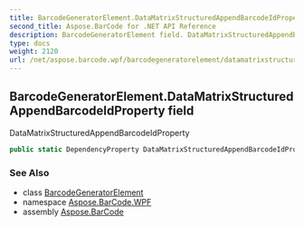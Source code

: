 ```yaml
---
title: BarcodeGeneratorElement.DataMatrixStructuredAppendBarcodeIdProperty
second_title: Aspose.BarCode for .NET API Reference
description: BarcodeGeneratorElement field. DataMatrixStructuredAppendBarcodeIdProperty
type: docs
weight: 2120
url: /net/aspose.barcode.wpf/barcodegeneratorelement/datamatrixstructuredappendbarcodeidproperty/
---
```

## BarcodeGeneratorElement.DataMatrixStructuredAppendBarcodeIdProperty field

DataMatrixStructuredAppendBarcodeIdProperty

```csharp
public static DependencyProperty DataMatrixStructuredAppendBarcodeIdProperty;
```

### See Also

* class [BarcodeGeneratorElement](../)
* namespace [Aspose.BarCode.WPF](../../../aspose.barcode.wpf/)
* assembly [Aspose.BarCode](../../../)


